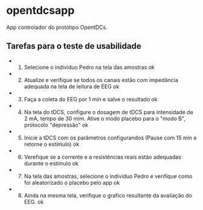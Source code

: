 # opentdcsapp

App controlador do protótipo OpentDCs.

## Tarefas para o teste de usabilidade

- 1) Selecione o indivíduo Pedro na tela das amostras ok
- 2) Atualize e verifique se todos os canais estão com impedância adequada na tela de leitura de EEG ok
- 3) Faça a coleta do EEG por 1 min e salve o resultado ok
- 4) Na tela do tDCS, configure o dosagem de tDCS para intensidade de 2 mA, tempo de 30 mim. Ative o modo placebo para o "modo B", protocolo "depressão" ok
- 5) Inicie a tDCS com os parâmetros configurandos (Pause com 15 min e retorne o estímulo) ok
- 6) Verefique se a corrente e a resistências reais estão adequadas durante o estímulo  ok
- 7) Na tela das amostras, selecione o indivíduo Pedro e verifíque como foi aleatorizado o placebo pelo app ok
- 8) Ainda na mesma tela, verifique o grafico resultante da avaliação do EEG. ok


